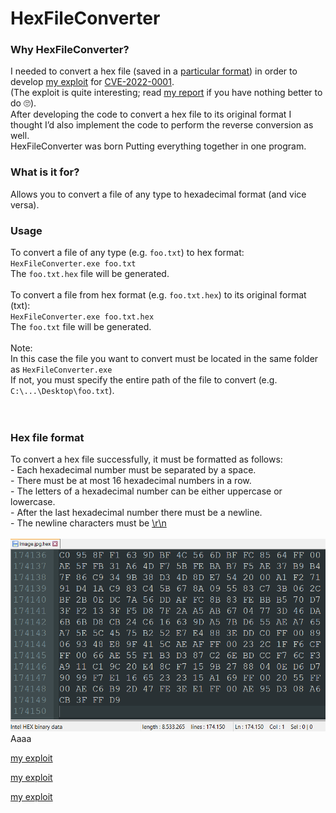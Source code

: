 # HexFileConverter

<h3>Why HexFileConverter?</h3>
I needed to convert a hex file (saved in a <a href="https://github.com/LucaBarile/HexFileConverter/edit/main/README.md#hex-file-format" target="_blank" rel="noopener noreferrer">particular format</a>) in order to develop <a href="https://www.google.com" target="_blank" rel="noopener noreferrer">my exploit</a> for <a href="https://www.google.com" target="_blank" rel="noopener noreferrer">CVE-2022-0001</a>.<br>
(The exploit is quite interesting; read <a href="https://www.google.com" target="_blank" rel="noopener noreferrer">my report</a> if you have nothing better to do &#128580;).<br>
After developing the code to convert a hex file to its original format I thought I’d also implement the code to perform the reverse conversion as well.<br>
HexFileConverter was born Putting everything together in one program.<br>

<h3>What is it for?</h3>
Allows you to convert a file of any type to hexadecimal format (and vice versa).<br>

<h3>Usage</h3>
To convert a file of any type (e.g. <code>foo.txt</code>) to hex format:<br>
<code>HexFileConverter.exe foo.txt</code><br>
The <code>foo.txt.hex</code> file will be generated.<br>
<br>
To convert a file from hex format (e.g. <code>foo.txt.hex</code>) to its original format (txt):<br>
<code>HexFileConverter.exe foo.txt.hex</code><br>
The <code>foo.txt</code> file will be generated.<br>
<br>
Note:<br>
In this case the file you want to convert must be located in the same folder as <code>HexFileConverter.exe</code><br>
If not, you must specify the entire path of the file to convert (e.g. <code>C:\...\Desktop\foo.txt</code>).<br>
<br>
<img src="Usage.gif" alt="" title="secret.txt security settings">
<h3>Hex file format</h3>
To convert a hex file successfully, it must be formatted as follows:<br>
- Each hexadecimal number must be separated by a space.<br>
- There must be at most 16 hexadecimal numbers in a row.<br>
- The letters of a hexadecimal number can be either uppercase or lowercase.<br>
- After the last hexadecimal number there must be a newline.<br>
- The newline characters must be <a href="https://stackoverflow.com/questions/3986093/in-c-whats-the-difference-between-n-and-r-n" target="_blank" rel="noopener noreferrer">\r\n</a><br>
<br>
<img src="Format.png" alt="" title="secret.txt security settings">
Aaaa










<a href="https://www.google.com" target="_blank" rel="noopener noreferrer">my exploit</a>

<a href="https://www.google.com" target="_blank" rel="noopener noreferrer">my exploit</a>

<a href="https://www.google.com" target="_blank" rel="noopener noreferrer">my exploit</a>
